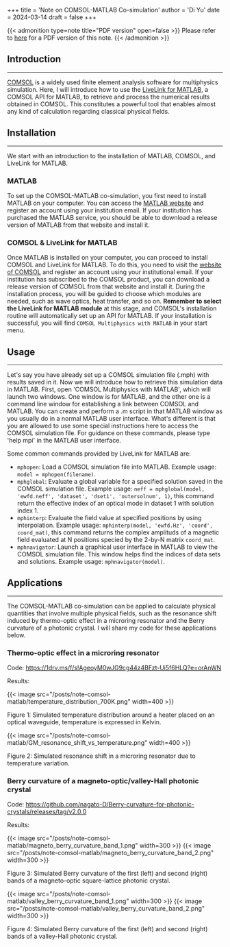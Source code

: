 +++
title = 'Note on COMSOL-MATLAB Co-simulation'
author = 'Di Yu'
date = 2024-03-14
draft = false
+++

<!-- # Note on COMSOL-MATLAB Co-simulation
**Created on** 2024-3-14\
**Author** Di Yu (yudi.0211@foxmail.com) -->

{{< admonition type=note title="PDF version" open=false >}}
Please refer to [here](/posts/note-comsol-matlab/Note_comsol_matlab.pdf) for a PDF version of this note.
{{< /admonition >}}

## Introduction

---

[COMSOL](https://www.comsol.com/products) is a widely used finite element analysis software for multiphysics simulation. Here, I will introduce how to use the [LiveLink for MATLAB](https://www.comsol.com/livelink-for-matlab), a COMSOL API for MATLAB, to retrieve and process the numerical results obtained in COMSOL. This constitutes a powerful tool that enables almost any kind of calculation regarding classical physical fields.

## Installation

---

We start with an introduction to the installation of MATLAB, COMSOL, and LiveLink for MATLAB.

### MATLAB

To set up the COMSOL-MATLAB co-simulation, you first need to install MATLAB on your computer. You can access the [MATLAB website](https://www.mathworks.com/products/matlab.html) and register an account using your institution email. If your institution has purchased the MATLAB service, you should be able to download a release version of MATLAB from that website and install it.

### COMSOL & LiveLink for MATLAB

Once MATLAB is installed on your computer, you can proceed to install COMSOL and LiveLink for MATLAB. To do this, you need to visit the [website of COMSOL](https://www.comsol.com/product-download) and register an account using your institutional email. If your institution has subscribed to the COMSOL product, you can download a release version of COMSOL from that website and install it. During the installation process, you will be guided to choose which modules are needed, such as wave optics, heat transfer, and so on. **Remember to select the LiveLink for MATLAB module** at this stage, and COMSOL's installation routine will automatically set up an API for MATLAB. If your installation is successful, you will find `COMSOL Multiphysics with MATLAB` in your start menu.

## Usage

---

Let's say you have already set up a COMSOL simulation file (.mph) with results saved in it. Now we will introduce how to retrieve this simulation data in MATLAB. First, open 'COMSOL Multiphysics with MATLAB', which will launch two windows. One window is for MATLAB, and the other one is a command line window for establishing a link between COMSOL and MATLAB. You can create and perform a .m script in that MATLAB window as you usually do in a normal MATLAB user interface. What's different is that you are allowed to use some special instructions here to access the COMSOL simulation file. For guidance on these commands, please type 'help mpi' in the MATLAB user interface.

Some common commands provided by LiveLink for MATLAB are:

- `mphopen`: Load a COMSOL simulation file into MATLAB. Example usage: `model = mphopen(filename)`.
- `mphglobal`: Evaluate a global variable for a specified solution saved in the COMSOL simulation file. Example usage: `neff = mphglobal(model, 'ewfd.neff', 'dataset', 'dset1', 'outersolnum', 1)`, this command return the effective index of an optical mode in dataset 1 with solution index 1.
- `mphinterp`: Evaluate the field value at specified positions by using interpolation. Example usage: `mphinterp(model, 'ewfd.Hz', 'coord', coord_mat)`, this command returns the complex amplituds of a magnetic field evaluated at N positions specied by the 2-by-N matrix `coord_mat`.
- `mphnavigator`: Launch a graphical user interface in MATLAB to view the COMSOL simulation file. This window helps find the indices of data sets and solutions. Example usage: `mphnavigator(model)`.

## Applications

---

The COMSOL-MATLAB co-simulation can be applied to calculate physical quantities that involve multiple physical fields, such as the resonance shift induced by thermo-optic effect in a microring resonator and the Berry curvature of a photonic crystal. I will share my code for these applications below.

### Thermo-optic effect in a microring resonator

Code: https://1drv.ms/f/s!AgeoyM0wJG9cg44z4BFzt-Ui5f6HLQ?e=orAnWN

Results:

{{< image src="/posts/note-comsol-matlab/temperature_distribution_700K.png" width=400 >}}

Figure 1: Simulated temperature distribution around a heater placed on an optical waveguide, temperature is expressed in Kelvin.

{{< image src="/posts/note-comsol-matlab/GM_resonance_shift_vs_temperature.png" width=400 >}}

Figure 2: Simulated resonance shift in a microring resonator due to temperature variation.

### Berry curvature of a magneto-optic/valley-Hall photonic crystal

Code: https://github.com/nagato-D/Berry-curvature-for-photonic-crystals/releases/tag/v2.0.0

Results:

{{< image src="/posts/note-comsol-matlab/magneto_berry_curvature_band_1.png" width=300 >}} {{< image src="/posts/note-comsol-matlab/magneto_berry_curvature_band_2.png" width=300 >}}

Figure 3: Simulated Berry curvature of the first (left) and second (right) bands of a magneto-optic square-lattice photonic crystal.

{{< image src="/posts/note-comsol-matlab/valley_berry_curvature_band_1.png" width=300 >}} {{< image src="/posts/note-comsol-matlab/valley_berry_curvature_band_2.png" width=300 >}}

Figure 4: Simulated Berry curvature of the first (left) and second (right) bands of a valley-Hall photonic crystal.